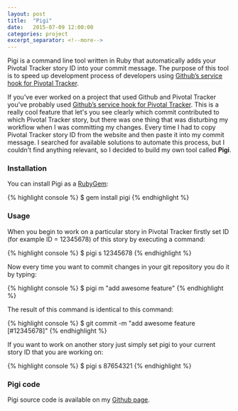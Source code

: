 ```yaml
---
layout: post
title:  "Pigi"
date:   2015-07-09 12:00:00
categories: project
excerpt_separator: <!--more-->
---
```


Pigi is a command line tool written in Ruby that automatically adds your Pivotal Tracker story ID into your commit message. The purpose of this tool is to speed up development process of developers using [Github’s service hook for Pivotal Tracker](http://www.pivotaltracker.com/community/tracker-blog/guide-githubs-service-hook-tracker).

<!--more-->

If you've ever worked on a project that used Github and Pivotal Tracker you've probably used [Github’s service hook for Pivotal Tracker](http://www.pivotaltracker.com/community/tracker-blog/guide-githubs-service-hook-tracker). This is a really cool feature that let's you see clearly which commit contributed to which Pivotal Tracker story, but there was one thing that was disturbing my workflow when I was committing my changes. Every time I had to copy Pivotal Tracker story ID from the website and then paste it into my commit message. I searched for available solutions to automate this process, but I couldn't find anything relevant, so I decided to build my own tool called **Pigi**.

### Installation

You can install Pigi as a [RubyGem](https://rubygems.org/gems/pigi):

{% highlight console %}
$ gem install pigi
{% endhighlight %}

### Usage

When you begin to work on a particular story in Pivotal Tracker firstly set ID (for example ID = 12345678) of this story by executing a command:

{% highlight console %}
$ pigi s 12345678
{% endhighlight %}
	
Now every time you want to commit changes in your git repository you do it by typing:

{% highlight console %}
$ pigi m "add awesome feature"
{% endhighlight %}
	
The result of this command is identical to this command:

{% highlight console %}
$ git commit -m "add awesome feature [#12345678]"
{% endhighlight %}
	
If you want to work on another story just simply set pigi to your current story ID that you are working on:

{% highlight console %}
$ pigi s 87654321
{% endhighlight %}

### Pigi code

Pigi source code is available on my [Github page](https://github.com/aleksandergrzyb/PivotalGithubHelper). 
